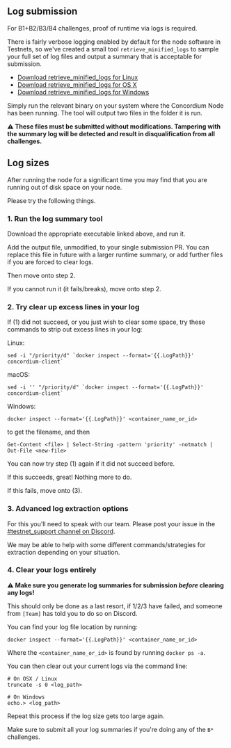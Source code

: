 
## Log submission

For B1+B2/B3/B4 challenges, proof of runtime via logs is required.

There is fairly verbose logging enabled by default for the node software in Testnets, so we've created a small tool `retrieve_minified_logs` to sample your full set of log files and output a summary that is acceptable for submission.

- [Download retrieve_minified_logs for Linux](https://client-distribution-testnet.concordium.com/retrieve_minified_logs-linux-v1)
- [Download retrieve_minified_logs for OS X](https://client-distribution-testnet.concordium.com/retrieve_minified_logs-macos-v1)
- [Download retrieve_minified_logs for Windows](https://client-distribution-testnet.concordium.com/retrieve_minified_logs-windows-v1.exe)


Simply run the relevant binary on your system where the Concordium Node has been running. The tool will output two files in the folder it is run.

**⚠️ These files must be submitted without modifications. Tampering with the summary log will be detected and result in disqualification from all challenges.**




## Log sizes

After running the node for a significant time you may find that you are running out of disk space on your node.

Please try the following things.

### 1. Run the log summary tool

Download the appropriate executable linked above, and run it.

Add the output file, unmodified, to your single submission PR. You can replace this file in future with a larger runtime summary, or add further files if you are forced to clear logs.

Then move onto step 2.

If you cannot run it (it fails/breaks), move onto step 2.


### 2. Try clear up excess lines in your log

If (1) did not succeed, or you just wish to clear some space, try these commands to strip out excess lines in your log:

Linux:
```
sed -i "/priority/d" `docker inspect --format='{{.LogPath}}' concordium-client`
```

macOS:
```
sed -i '' "/priority/d" `docker inspect --format='{{.LogPath}}' concordium-client`
```

Windows:

```
docker inspect --format='{{.LogPath}}' <container_name_or_id>
```
to get the filename, and then
```
Get-Content <file> | Select-String -pattern 'priority' -notmatch | Out-File <new-file>
```

You can now try step (1) again if it did not succeed before.

If this succeeds, great! Nothing more to do.

If this fails, move onto (3).


### 3. Advanced log extraction options

For this you'll need to speak with our team. Please post your issue in the [#testnet_support channel on Discord](https://discord.com/channels/667378330923696158/687313907500449849).

We may be able to help with some different commands/strategies for extraction depending on your situation.


### 4. Clear your logs entirely

**⚠️ Make sure you generate log summaries for submission _before_ clearing any logs!**

This should only be done as a last resort, if 1/2/3 have failed, and someone from `[Team]` has told you to do so on Discord.

You can find your log file location by running:

```
docker inspect --format='{{.LogPath}}' <container_name_or_id>
```

Where the `<container_name_or_id>` is found by running `docker ps -a`.

You can then clear out your current logs via the command line:

```
# On OSX / Linux
truncate -s 0 <log_path>

# On Windows
echo.> <log_path>
```

Repeat this process if the log size gets too large again.

Make sure to submit all your log summaries if you're doing any of the `B*` challenges.
